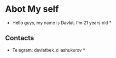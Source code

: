 # Abot My self
* Hello guys, my name is Davlat. I'm 21 years old *
## Contacts
* Telegram: davlatbek_ollashukurov *